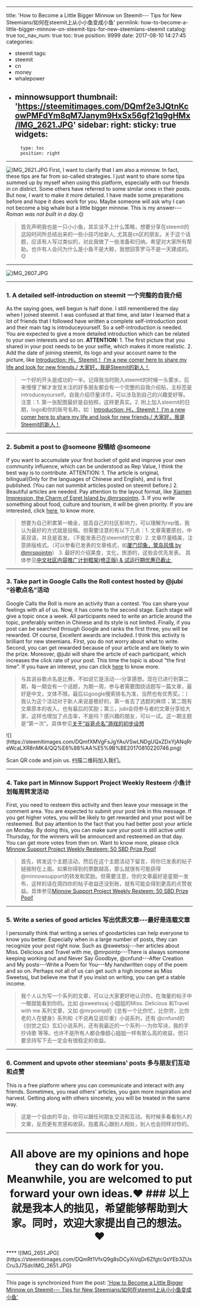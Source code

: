 
---
title: 'How to Become a Little Bigger Minnow on Steemit--- Tips for New Steemians/如何在steemit上从小小鱼变成小鱼'
permlink: how-to-become-a-little-bigger-minnow-on-steemit-tips-for-new-steemians-steemit
catalog: true
toc_nav_num: true
toc: true
position: 9999
date: 2017-08-10 14:27:45
categories:
- steemit
tags:
- steemit
- cn
- money
- whalepower
- minnowsupport
thumbnail: 'https://steemitimages.com/DQmf2e3JQtnKcowPMFdYm8qM7Janym9HxSx56gf21q9gHMx/IMG_2621.JPG'
sidebar:
    right:
        sticky: true
widgets:
    -
        type: toc
        position: right
---


![IMG_2621.JPG](https://steemitimages.com/DQmf2e3JQtnKcowPMFdYm8qM7Janym9HxSx56gf21q9gHMx/IMG_2621.JPG)
First, I want to clarify that  I am also a minnow. In fact, these tips are far from so-called strategies. I just want to share some tips summed up by myself when using this platform, especially with our friends in cn district.  Some others have referred to some similar ones  in their posts. But now, I want to make it more detailed.  I have made some preparations before and hope it does work for you. Maybe someone will ask why I can not become a big whale but a little bigger minnow. This is my answer---<i>Roman was not built in a day.</i>🌞
<blockquote>首先声明我也是一只小小鱼，其实谈不上什么策略，想要分享在steemit的这段时间所总结出来的一些小技巧给新人, 尤其是cn区的朋友。关于这个话题，应该有人写过类似的，对此我做了一些准备和归纳。希望对大家所有帮助。也许有人会问为什么是小鱼不是大鲸，我想回答罗马不是一天建成的。🌞</blockquote>

****
![IMG_2607.JPG](https://steemitimages.com/DQmScA9BmAST1yaoSE8oKR2G5JSLDpMtHpfjbapHNaYa4hU/IMG_2607.JPG)
****
### 1.  A detailed self-introduction on steemit 一个完整的自我介绍
As the saying goes, well begun is half done. I still remembered the day  when I joined steemit. I was confused at that time, and later I learned that  a lot of friends that I followed have written a complete self-introduction post and their main tag is introduceyourself.  So a self-introduction is needed.  You are expected to give a more detailed introduction which can be related to your own interests and so on. 
 <b>ATTENTION:</b> 1. The first  picture that you shared in your post needs to be  your selfie, which makes it  more realistic.  2. Add the date of joining steemit, its logo and your account name to the picture, like <a href="https://steemit.com/introduceyourself/@mrspointm/introduction-hi-steemit-i-m-a-new-comer-here-to-share-my-life-and-look-for-new-friends-steemit">Introduction: Hi，Steemit！ I'm a new comer here to share my life and look for new friends./ 大家好，我是Steemit的新人！</a>
<blockquote>一个好的开头是成功的一半。记得我当时刚入steemit的时候一头雾水，后来慢慢了解才发现关注的好多朋友都会有一个完整的自我介绍贴，主标签是introduceyourself。自我介绍尽量详尽，可以涉及到自己的兴趣爱好等。
注意：1. 第一张配图最好是自拍照，这样更真实。2. 附上加入steemit的日期，logo和你的账号名称。如：<a href="https://steemit.com/introduceyourself/@mrspointm/introduction-hi-steemit-i-m-a-new-comer-here-to-share-my-life-and-look-for-new-friends-steemit">Introduction: Hi，Steemit！ I'm a new comer here to share my life and look for new friends./ 大家好，我是Steemit的新人！</a> </blockquote>


****
### 2.  Submit a post to @someone   投稿给 @someone
If you want to  accumulate your first bucket of gold and improve your own community influence, which can be understood as Rep Value, I think the best way is to contribute.  ATTENTION: 1. The article  is original, bilingual(Only for the languages of Chinese and English), and is first published. (You can not summbit articles posted on steemit before.) 2. Beautiful articles are needed.  Pay attention to the layout format, like <a href="https://steemit.com/travel/@someone/xiamen-impression-the-charm-of-egret-island---by-mrspointm">Xiamen Impression, the Charm of Egret Island by @mrspointm</a>. 3. If you write something about  food, culture and tourism, it will be given priority.  If you are interested, click <a href="https://steemit.com/cn/@someone/4uufa-and">here&nbsp;</a> to know more.
<blockquote>想要为自己积累第一桶金，提高自己的社区影响力，可以理解为rep值，我认为最好的方式就是投稿。但需要注意的有以下几点：1. 文章需要原创，中英双语，并且是首发。（不能发表已在steemit的文章）2. 文章尽量精美，注意排版格式。（可以参看已发表的文章格式，如<a href="https://steemit.com/travel/@someone/xiamen-impression-the-charm-of-egret-island---by-mrspointm">厦门印象，鹭岛风情 by @mrspointm</a>） 3. 最好的介绍美食，文化，旅游的，这些会优先发表。 具体参见<a href="https://steemit.com/cn/@someone/4uufa-and">中文社区内容推广计划框架(修正版) &amp; 试运行期优惠已截止&nbsp;</a></blockquote>

****
### 3. Take part in Google Calls the Roll contest hosted by @jubi     “谷歌点名”活动
Google Calls the Roll is more an activity than a contest. You can share your feelings with all of us. Now, it has come to the second stage. Each stage will give a topic once a week. All participants need to write an article around the topic, preferably written in Chinese and its style is not limited. Finally, if you post can be searched through Google and ranks the first three, you will be rewarded.   Of course,  Excellent awards are included.  I think this activity is brilliant for new steemians.  First, you do not worry about what to write. Second, you can get rewarded because of your article and are likely to win the prize. Moreover, @jubi will share the article of each participant, which increases the click rate of your post.  This time the topic is about "the first time". If you have an interest, you can click <a href="https://steemit.com/cn/@jubi/42wvdr">here</a> to know more.
<blockquote>与其说谷歌点名是比赛，不如说它是活动---分享感想。现在已进行到第二期，每一期会有一个话题，为期一周，参与者需要围绕话题写一篇文章，最好是中文，文体不限。最后以google搜索排名为准，当然也有优秀奖。：） 我认为这个活动对于新人来说是极好的，第一省去了选题的麻烦；第二既有文章原本的收入，也有最后的奖励；第三，jubi会将参与者的文章分享给大家，这样也增加了点击率，不是吗？感兴趣的朋友，可以一试。这一期主题是“第一次”。具体参见<a href="https://steemit.com/cn/@jubi/42wvdr">关于“谷哥点名”游戏的初步设想</a></blockquote>
![](https://steemitimages.com/DQmfXMVgFsJgYAuVSwLNDgUQxZDxYjANqRreWcaLXR8nMK4/QQ%E6%88%AA%E5%9B%BE20170810220746.png)

Scan QR code and join us. 
扫描二维码加入我们。

****
### 4. Take part in Minnow Support Project Weekly Resteem  小鱼计划每周转发活动
First, you need to resteem this activity and then leave your message in the comment area. You are expected to submit your post link in this message. If you get higher votes, you will be likely to get rewarded and your post will be resteemed. But pay attention to the fact that you had better post your article on Monday. By doing this, you can make sure your post is still active until Thursday, for the winners will be announced and resteemed on that day.  You can get more votes from then on. Want to know more, please click <a href="https://steemit.com/minnowsupportproject/@minnowsupport/minnow-support-project-weekly-resteem-50-sbd-prize-pool">Minnow Support Project Weekly Resteem: 50 SBD Prize Pool!</a>
<blockquote>首先，转发这个主题活动，然后在这个主题活动下留言，将你已发表的帖子链接附在上面。如果你得到的票数越高，那么就很有可能获得 @minnowsupport的转发和奖励。但需要注意，你的文章最好是星期一发布，这样的话在周四你的帖子收益还没到账，就有可能会得到更高的点赞收益。具体参见<a href="https://steemit.com/minnowsupportproject/@minnowsupport/minnow-support-project-weekly-resteem-50-sbd-prize-pool">Minnow Support Project Weekly Resteem: 50 SBD Prize Pool!</a> </blockquote>

****
### 5.  Write a series of good articles  写出优质文章---最好是连载文章
I personally think that writing a series of goodarticles can help everyone to know you better. Especially when in a large number of posts, they can recognize your post right now. Such as @sweetssj---her articles about Miss. Delicious and Travel with me, @mrpointp---There is always someone keeping working out and Never Say Goodbye, @cnfund---After Creation and My posts---Write a Poem for You---My handwritten copy of the poem  and so on.  Perhaps not all of us can get such a high income as Miss Sweetssj, but believe me that if you insist on writing, you can get a stable income.
<blockquote>我个人认为写一个系列的文章，可以让大家更好地认识你，在海量的帖子中一眼就能看到你的。比如 @sweetsssj 小姐姐的Miss. Delicious 和Travel with me 系列文章，又如 @mrpointp的《总有一个比你忙，比你穷，比你老的人在健身》系列和《不说再见说珍重》小说系列，还有 @cnfund的《创世之后》玄幻小说系列，还有我最近的一个系列---为你写诗，我的手抄诗歌 等等。也许不是所有人都会像甜心姐姐一样有那么高的收益，但只要坚持写下去一定会有很稳定的收益。</blockquote>

****
### 6.  Comment and upvote other steemians' posts 多与朋友们互动和点赞 
This is a free platform where you can communicate and interact with any friends. Sometimes, you read others' articles, you gain more inspiration and harvest. Getting along with others sincerely, you will be treated in the same way.
<blockquote>这是一个自由的平台，你可以跟任何朋友交流和互动。有时候多看看别人的文章，反而更有灵感和收获。抱着真心跟别人相处，别人也会同样对你的。</blockquote>

****
<center><h1> All above are my opinions and hope they can do work for you. Meanwhile, you are welcomed to put forward your own ideas.❤️
### 以上就是我本人的拙见，希望能够帮助到大家。同时，欢迎大家提出自己的想法。❤️</center></h1>
****
![IMG_2651.JPG](https://steemitimages.com/DQmRt1VfxQ9g8sDCyXiVqDr6ZfgtcQsYEb3ZUsCru3J7Sdr/IMG_2651.JPG)

- - -

This page is synchronized from the post: ['How to Become a Little Bigger Minnow on Steemit--- Tips for New Steemians/如何在steemit上从小小鱼变成小鱼'](https://steemit.com/@mrspointm/how-to-become-a-little-bigger-minnow-on-steemit-tips-for-new-steemians-steemit)

